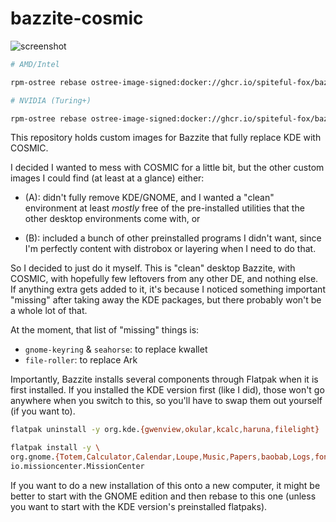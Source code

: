 # bazzite-cosmic

![screenshot](/img.png)

```sh
# AMD/Intel

rpm-ostree rebase ostree-image-signed:docker://ghcr.io/spiteful-fox/bazzite-cosmic

# NVIDIA (Turing+)

rpm-ostree rebase ostree-image-signed:docker://ghcr.io/spiteful-fox/bazzite-cosmic-nvidia-open
```

This repository holds custom images for Bazzite that fully replace KDE with COSMIC.

I decided I wanted to mess with COSMIC for a little bit, but the other custom images I could find (at least at a glance) either:

- (A): didn't fully remove KDE/GNOME, and I wanted a "clean" environment at least *mostly* free of the pre-installed utilities that the other desktop environments come with, or

- (B): included a bunch of other preinstalled programs I didn't want, since I'm perfectly content with distrobox or layering when I need to do that.

So I decided to just do it myself. This is "clean" desktop Bazzite, with COSMIC, with hopefully few leftovers from any other DE, and nothing else. If anything extra gets added to it, it's because I noticed something important "missing" after taking away the KDE packages, but there probably won't be a whole lot of that.

At the moment, that list of "missing" things is:
- `gnome-keyring` & `seahorse`: to replace kwallet
- `file-roller`: to replace Ark

Importantly, Bazzite installs several components through Flatpak when it is first installed. If you installed the KDE version first (like I did), those won't go anywhere when you switch to this, so you'll have to swap them out yourself (if you want to).

```sh
flatpak uninstall -y org.kde.{gwenview,okular,kcalc,haruna,filelight}

flatpak install -y \
org.gnome.{Totem,Calculator,Calendar,Loupe,Music,Papers,baobab,Logs,font-viewer} \
io.missioncenter.MissionCenter
```

If you want to do a new installation of this onto a new computer, it might be better to start with the GNOME edition and then rebase to this one (unless you want to start with the KDE version's preinstalled flatpaks).
